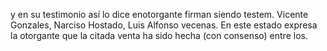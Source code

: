 y en su testimonio así lo dice enotorgante firman siendo testem. Vicente Gonzales, Narciso Hostado, Luis Alfonso vecenas. En este estado expresa la otorgante que la citada venta ha sido hecha (con consenso) entre los.